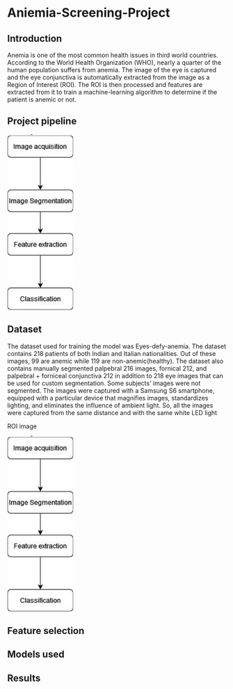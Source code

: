 # Aniemia-Screening-Project

## Introduction
Anemia is one of the most common health issues in third world countries. According to the World Health Organization (WHO), nearly a quarter of the human population suffers from anemia.
The image of the eye is captured and the eye conjunctiva is automatically extracted from the image as a Region of Interest (ROI). The ROI is then processed and features are extracted from it to train a machine-learning algorithm to determine if the patient is anemic or not.

## Project pipeline

![alt text][fig1]

[fig1]:https://github.com/Zeyad-Ayman-Mohamed/Aniemia-Screening-Project/blob/main/images/A1.png

## Dataset
The dataset used for training the model was Eyes-defy-anemia. The dataset contains 218 patients of both Indian and Italian nationalities. Out of these images, 99 are anemic while 119 are non-anemic(healthy). The dataset also contains manually segmented palpebral 216 images, fornical 212, and palpebral + forniceal conjunctiva 212  in addition to 218  eye images that can be used for custom segmentation. Some subjects’ images were not segmented. The images were captured with a Samsung S6 smartphone, equipped with a particular device that magnifies images, standardizes lighting, and eliminates the influence of ambient light. So, all the images were captured from the same distance and with the same white LED light

ROI image 

![alt text][fig1]

[fig1]:https://github.com/Zeyad-Ayman-Mohamed/Aniemia-Screening-Project/blob/main/images/A1.png

## Feature selection
## Models used 
## Results



